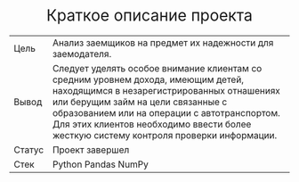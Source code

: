 <h1 style="font-weight:normal" align="center">Краткое описание проекта</h1>

<table whidt=100% valign=top >
  <tr>
    <td>Цель</td>
    <td>Анализ заемщиков на предмет их надежности для заемодателя.</td>
  </tr>
  <tr>
    <td>Вывод</td>
    <td>Следует уделять особое внимание клиентам со средним уровнем дохода, имеющим детей, находящимся в незарегистрированных отнашениях или берущим займ на цели связанные с образованием или на операции с автотранспортом. Для этих клиентов необходимо ввести более жесткую систему контроля проверки информации.</td>
  </tr>
  <tr>
    <td>Статус</td>
    <td>Проект завершел</td>
  </tr>
  <tr>
    <td>Стек</td>
    <td>Python Pandas NumPy</td>
  </tr>
</table>
